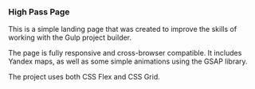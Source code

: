 ### High Pass Page

This is a simple landing page that was created to improve the skills of working with the Gulp project builder.

The page is fully responsive and cross-browser compatible. It includes Yandex maps, as well as some simple animations using the GSAP library.

The project uses both CSS Flex and CSS Grid.
